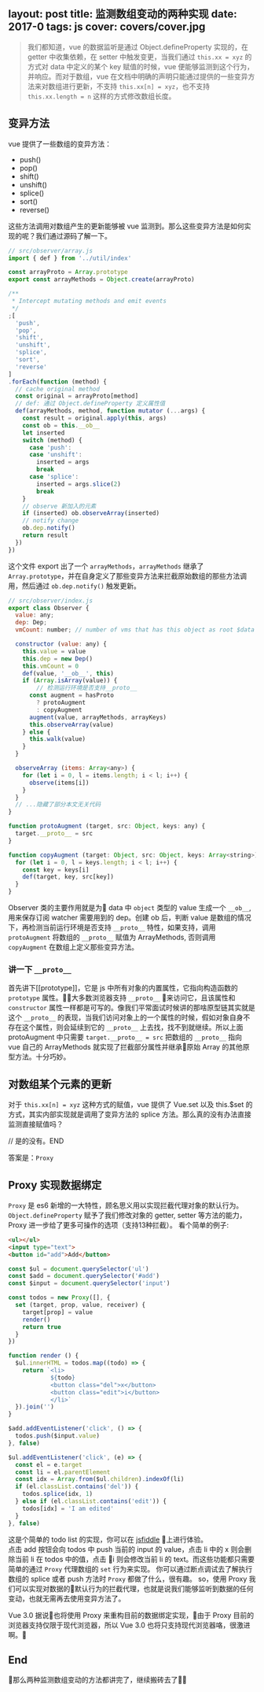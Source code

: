 layout: post
title: 监测数组变动的两种实现
date: 2017-0
tags: js
cover: covers/cover.jpg
---

> 我们都知道，vue 的数据监听是通过 Object.defineProperty 实现的，在 getter 中收集依赖，在 setter 中触发变更，当我们通过 
`this.xx = xyz` 的方式对 data 中定义的某个 key 赋值的时候，vue 便能够监测到这个行为，并响应。而对于数组，vue 在文档中明确的声明只能通过提供的一些变异方法来对数组进行更新，不支持 `this.xx[n] = xyz`，也不支持 `this.xx.length = n` 这样的方式修改数组长度。

## 变异方法
vue 提供了一些数组的变异方法：
* push()
* pop()
* shift()
* unshift()
* splice()
* sort()
* reverse()  

这些方法调用对数组产生的更新能够被 vue 监测到。那么这些变异方法是如何实现的呢？我们通过源码了解一下。
```javascript
// src/observer/array.js
import { def } from '../util/index'

const arrayProto = Array.prototype
export const arrayMethods = Object.create(arrayProto)

/**
 * Intercept mutating methods and emit events
 */
;[
  'push',
  'pop',
  'shift',
  'unshift',
  'splice',
  'sort',
  'reverse'
]
.forEach(function (method) {
  // cache original method
  const original = arrayProto[method]
  // def: 通过 Object.defineProperty 定义属性值
  def(arrayMethods, method, function mutator (...args) {
    const result = original.apply(this, args)
    const ob = this.__ob__
    let inserted
    switch (method) {
      case 'push':
      case 'unshift':
        inserted = args
        break
      case 'splice':
        inserted = args.slice(2)
        break
    }
    // observe 新加入的元素
    if (inserted) ob.observeArray(inserted)
    // notify change
    ob.dep.notify()
    return result
  })
})
```
这个文件 export 出了一个 `arrayMethods`，`arrayMethods` 继承了 `Array.prototype`，并在自身定义了那些变异方法来拦截原始数组的那些方法调用，然后通过 `ob.dep.notify()` 触发更新。
```javascript
// src/observer/index.js
export class Observer {
  value: any;
  dep: Dep;
  vmCount: number; // number of vms that has this object as root $data

  constructor (value: any) {
    this.value = value
    this.dep = new Dep()
    this.vmCount = 0
    def(value, '__ob__', this)
    if (Array.isArray(value)) {
        // 检测运行环境是否支持__proto__
      const augment = hasProto
        ? protoAugment
        : copyAugment
      augment(value, arrayMethods, arrayKeys)
      this.observeArray(value)
    } else {
      this.walk(value)
    }
  }

  observeArray (items: Array<any>) {
    for (let i = 0, l = items.length; i < l; i++) {
      observe(items[i])
    }
  }
  // ...隐藏了部分本文无关代码
}

function protoAugment (target, src: Object, keys: any) {
  target.__proto__ = src
}

function copyAugment (target: Object, src: Object, keys: Array<string>) {
  for (let i = 0, l = keys.length; i < l; i++) {
    const key = keys[i]
    def(target, key, src[key])
  }
}
```
Observer 类的主要作用就是为 data 中 `object` 类型的 value 生成一个 `__ob__`, 用来保存订阅 watcher 需要用到的 dep。创建 ob 后，判断 value 是数组的情况下，再检测当前运行环境是否支持 `__proto__` 特性，如果支持，调用 `protoAugment` 将数组的 `__proto__` 赋值为 ArrayMethods, 否则调用 `copyAugment` 在数组上定义那些变异方法。  

### 讲一下 `__proto__`  

首先讲下[[prototype]]，它是 js 中所有对象的内置属性，它指向构造函数的 `prototype` 属性。大多数浏览器支持 `__proto__` 来访问它，且该属性和 `constructor` 属性一样都是可写的。像我们平常面试时候讲的那啥原型链其实就是这个 `__proto__` 的表现，当我们访问对象上的一个属性的时候，假如对象自身不存在这个属性，则会延续到它的 `__proto__` 上去找，找不到就继续。所以上面 protoAugment 中只需要 `target.__proto__ = src` 把数组的 `__proto__` 指向 vue 自己的 ArrayMethods 就实现了拦截部分属性并继承原始 Array 的其他原型方法。十分巧妙。

## 对数组某个元素的更新
对于 `this.xx[n] = xyz` 这种方式的赋值，vue 提供了 Vue.set 以及 this.$set 的方式，其实内部实现就是调用了变异方法的 splice 方法。那么真的没有办法直接监测直接赋值吗？

// 是的没有。END

答案是：`Proxy`

## Proxy 实现数据绑定

`Proxy` 是 es6 新增的一大特性，顾名思义用以实现拦截代理对象的默认行为。 `Object.defineProperty` 赋予了我们修改对象的 getter, setter 等方法的能力，Proxy 进一步给了更多可操作的选项（支持13种拦截）。
看个简单的例子:
```html
<ul></ul>
<input type="text">
<button id="add">Add</button>
```
```javascript
const $ul = document.querySelector('ul')
const $add = document.querySelector('#add')
const $input = document.querySelector('input')

const todos = new Proxy([], {
  set (target, prop, value, receiver) {
    target[prop] = value
    render()
    return true
  }
})

function render () {
  $ul.innerHTML = todos.map((todo) => {
    return `<li>
            ${todo}
            <button class="del">x</button>
            <button class="edit">i</button>
            </li>`
  }).join('')
}

$add.addEventListener('click', () => {
  todos.push($input.value)
}, false)

$ul.addEventListener('click', (e) => {
  const el = e.target
  const li = el.parentElement
  const idx = Array.from($ul.children).indexOf(li)
  if (el.classList.contains('del')) {
    todos.splice(idx, 1)
  } else if (el.classList.contains('edit')) {
    todos[idx] = 'I am edited'
  }
}, false)
```
这是个简单的 todo list 的实现，你可以在 [jsfiddle](https://jsfiddle.net/gd5yn7s1/) 上进行体验。  
点击 add 按钮会向 todos 中 push 当前的 input 的 value，点击 li 中的 x 则会删除当前 li 在 todos 中的值，点击 i 则会修改当前 li 的 text。而这些功能都只需要简单的通过 `Proxy` 代理数组的 `set` 行为来实现。 你可以通过断点调试去了解执行数组的 splice 或者 push 方法时 `Proxy` 都做了什么，很有趣。
so，使用 Proxy 我们可以实现对数据的默认行为的拦截代理，也就是说我们能够监听到数据的任何变动，也就无需再去使用变异方法了。

Vue 3.0 据说也将使用 Proxy 来重构目前的数据绑定实现，由于 Proxy 目前的浏览器支持仅限于现代浏览器，所以 Vue 3.0 也将只支持现代浏览器咯，很激进啊。👻

## End
那么两种监测数组变动的方法都讲完了，继续搬砖去了🐶🐶
